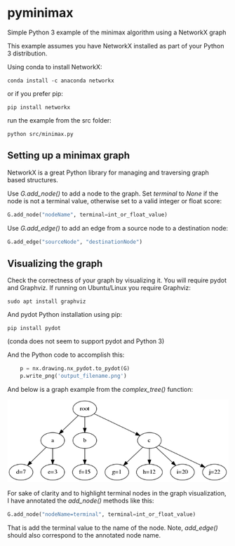 # pyminimax
Simple Python 3 example of the minimax algorithm using a NetworkX graph

This example assumes you have NetworkX installed as part of your Python 3 distribution.

Using conda to install NetworkX:

    conda install -c anaconda networkx

or if you prefer pip:

    pip install networkx

run the example from the src folder:

    python src/minimax.py 


## Setting up a minimax graph

NetworkX is a great Python library for managing and traversing graph based structures.

Use *G.add_node()* to add a node to the graph. Set *terminal* to *None* if the node is not a terminal value, otherwise set to a valid integer or float score:

```python
G.add_node("nodeName", terminal=int_or_float_value)
```

Use *G.add_edge()* to add an edge from a source node to a destination node:

```python
G.add_edge("sourceNode", "destinationNode")
```

## Visualizing the graph

Check the correctness of your graph by visualizing it. You will require pydot and Graphviz. If running on Ubuntu/Linux you require Graphviz:

    sudo apt install graphviz

And pydot Python installation using pip:

    pip install pydot

(conda does not seem to support pydot and Python 3)

And the Python code to accomplish this:

```python
    p = nx.drawing.nx_pydot.to_pydot(G)
    p.write_png('output_filename.png')
```

And below is a graph example from the *complex_tree()* function: 

![complex_tree](/src/complex_tree.png)

For sake of clarity and to highlight terminal nodes in the graph visualization, I have annotated the *add_node()* methods like this:

```python
G.add_node("nodeName=terminal", terminal=int_or_float_value)
```

That is add the terminal value to the name of the node. Note, *add_edge()* should also correspond to the annotated node name.

